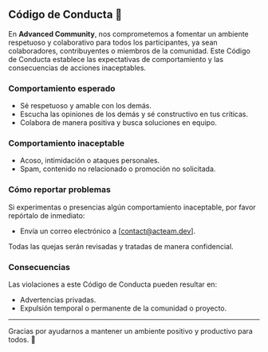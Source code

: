 ## Código de Conducta 📜

En **Advanced Community**, nos comprometemos a fomentar un ambiente respetuoso y colaborativo para todos los participantes, ya sean colaboradores, contribuyentes o miembros de la comunidad. Este Código de Conducta establece las expectativas de comportamiento y las consecuencias de acciones inaceptables.

### Comportamiento esperado
- Sé respetuoso y amable con los demás.
- Escucha las opiniones de los demás y sé constructivo en tus críticas.
- Colabora de manera positiva y busca soluciones en equipo.

### Comportamiento inaceptable
- Acoso, intimidación o ataques personales.
- Spam, contenido no relacionado o promoción no solicitada.

### Cómo reportar problemas
Si experimentas o presencias algún comportamiento inaceptable, por favor repórtalo de inmediato:
- Envía un correo electrónico a [contact@acteam.dev].

Todas las quejas serán revisadas y tratadas de manera confidencial.

### Consecuencias
Las violaciones a este Código de Conducta pueden resultar en:
- Advertencias privadas.
- Expulsión temporal o permanente de la comunidad o proyecto.

---

Gracias por ayudarnos a mantener un ambiente positivo y productivo para todos. 🌟
